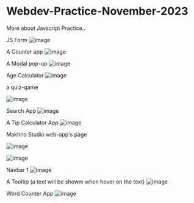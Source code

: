 # Webdev-Practice-November-2023
More about Javscript Practice..

JS Form
![image](https://github.com/abhayymishra/Webdev-Practice-November-2023/assets/106176079/254cb038-a062-443f-bc47-1aae550c10fc)

A Counter app
![image](https://github.com/abhayymishra/Webdev-Practice-November-2023/assets/106176079/bd4e12f3-a1f9-44e1-a502-56ebe287273c)

A Modal pop-up
![image](https://github.com/abhayymishra/Webdev-Practice-November-2023/assets/106176079/2333dcac-8f10-4a5f-a2f9-f9788b28ec0b)

Age Calculator
![image](https://github.com/abhayymishra/Webdev-Practice-November-2023/assets/106176079/20e493ca-b5a2-4d62-88c2-2d47d9f9e241)

a quiz-game

![image](https://github.com/abhayymishra/Webdev-Practice-November-2023/assets/106176079/e62207b6-c68e-4ca9-b0c0-79037a734ca4)

Search App
![image](https://github.com/abhayymishra/Webdev-Practice-November-2023/assets/106176079/c87aa6c3-eee6-4ce2-b0b5-da064a3a8e37)

A Tip Calculator App
![image](https://github.com/abhayymishra/Webdev-Practice-November-2023/assets/106176079/c216b677-32b5-4f81-9803-178d37aa91b1)

Makhno Studio web-app's page

![image](https://github.com/abhayymishra/Webdev-Practice-November-2023/assets/106176079/c3ab7872-dca7-4697-8df4-52c2dcda0397)

![image](https://github.com/abhayymishra/Webdev-Practice-November-2023/assets/106176079/285a7481-de1d-42c9-8ae9-823c65874276)

Navbar 1
![image](https://github.com/abhayymishra/Webdev-Practice-November-2023/assets/106176079/466322d9-2a39-4ab5-97f1-05c25fb105e7)

A Tooltip (a text will be showm when hover on the text)
![image](https://github.com/abhayymishra/Webdev-Practice-November-2023/assets/106176079/2625d560-ab47-47ad-a8a8-03073a4b6642)

Word Counter App
![image](https://github.com/abhayymishra/Webdev-Practice-November-2023/assets/106176079/e5efbad7-adf8-4002-a0f8-e6ebb82364e0)













